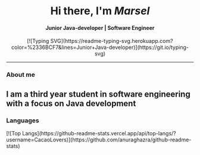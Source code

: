 <div align="center">
    <h1 >Hi there, I'm <i>Marsel</i></h1>
    <h4>Junior Java-developer | Software Engineer</h4>
    [![Typing SVG](https://readme-typing-svg.herokuapp.com?color=%2336BCF7&lines=Junior+Java-developer)](https://git.io/typing-svg)
    <hr/>
</div>
<h3>About me</h3>
<h2>I am a third year student in software engineering with a focus on Java development</h2>
<h3>Languages</h3>
[![Top Langs](https://github-readme-stats.vercel.app/api/top-langs/?username=CacaoLovers)](https://github.com/anuraghazra/github-readme-stats)


